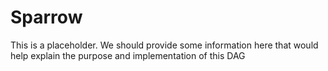# Sparrow

This is a placeholder. We should provide some information here that would help explain the purpose and implementation of
this DAG